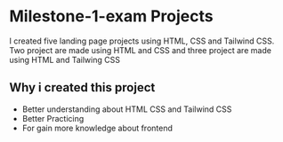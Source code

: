 # Milestone-1-exam Projects

I created five landing page projects using HTML, CSS and Tailwind CSS. Two project are made using HTML and CSS and three project are made using HTML and Tailwing CSS

## Why i created this project

- Better understanding about HTML CSS and Tailwind CSS
- Better Practicing
- For gain more knowledge about frontend
